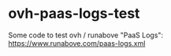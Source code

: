 # ovh-paas-logs-test
Some code to test ovh / runabove "PaaS Logs": https://www.runabove.com/paas-logs.xml

